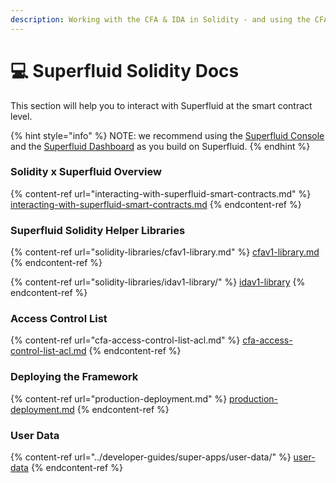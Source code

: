 ```yaml
---
description: Working with the CFA & IDA in Solidity - and using the CFA Library
---
```


# 💻 Superfluid Solidity Docs

This section will help you to interact with Superfluid at the smart contract level.

{% hint style="info" %}
NOTE: we recommend using the [Superfluid Console](https://console.superfluid.finance) and the [Superfluid Dashboard](https://app.superfluid.finance) as you build on Superfluid.
{% endhint %}

### Solidity x Superfluid Overview

{% content-ref url="interacting-with-superfluid-smart-contracts.md" %}
[interacting-with-superfluid-smart-contracts.md](interacting-with-superfluid-smart-contracts.md)
{% endcontent-ref %}

### Superfluid Solidity Helper Libraries

{% content-ref url="solidity-libraries/cfav1-library.md" %}
[cfav1-library.md](solidity-libraries/cfav1-library.md)
{% endcontent-ref %}

{% content-ref url="solidity-libraries/idav1-library/" %}
[idav1-library](solidity-libraries/idav1-library/)
{% endcontent-ref %}

### Access Control List

{% content-ref url="cfa-access-control-list-acl.md" %}
[cfa-access-control-list-acl.md](cfa-access-control-list-acl.md)
{% endcontent-ref %}

### Deploying the Framework

{% content-ref url="production-deployment.md" %}
[production-deployment.md](production-deployment.md)
{% endcontent-ref %}

### User Data

{% content-ref url="../developer-guides/super-apps/user-data/" %}
[user-data](../developer-guides/super-apps/user-data/)
{% endcontent-ref %}
